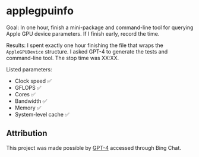 # applegpuinfo

Goal: In one hour, finish a mini-package and command-line tool for querying Apple GPU device parameters. If I finish early, record the time.

Results: I spent exactly one hour finishing the file that wraps the `AppleGPUDevice` structure. I asked GPT-4 to generate the tests and command-line tool. The stop time was XX:XX.

Listed parameters:
- Clock speed ✅
- GFLOPS ✅
- Cores ✅
- Bandwidth ✅
- Memory ✅
- System-level cache ✅

## Attribution

This project was made possible by [GPT-4](https://openai.com/research/gpt-4) accessed through Bing Chat.
